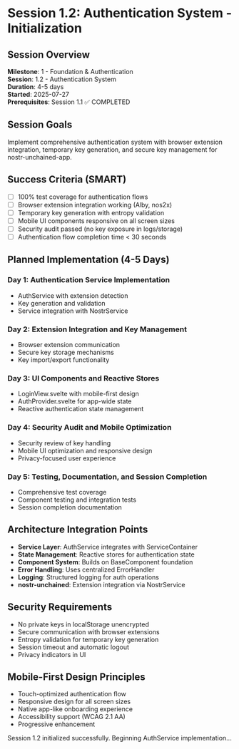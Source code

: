 # Session 1.2: Authentication System - Initialization

## Session Overview
**Milestone**: 1 - Foundation & Authentication  
**Session**: 1.2 - Authentication System  
**Duration**: 4-5 days  
**Started**: 2025-07-27  
**Prerequisites**: Session 1.1 ✅ COMPLETED

## Session Goals
Implement comprehensive authentication system with browser extension integration, temporary key generation, and secure key management for nostr-unchained-app.

## Success Criteria (SMART)
- [ ] 100% test coverage for authentication flows
- [ ] Browser extension integration working (Alby, nos2x)  
- [ ] Temporary key generation with entropy validation
- [ ] Mobile UI components responsive on all screen sizes
- [ ] Security audit passed (no key exposure in logs/storage)
- [ ] Authentication flow completion time < 30 seconds

## Planned Implementation (4-5 Days)

### Day 1: Authentication Service Implementation
- AuthService with extension detection
- Key generation and validation
- Service integration with NostrService

### Day 2: Extension Integration and Key Management  
- Browser extension communication
- Secure key storage mechanisms
- Key import/export functionality

### Day 3: UI Components and Reactive Stores
- LoginView.svelte with mobile-first design
- AuthProvider.svelte for app-wide state
- Reactive authentication state management

### Day 4: Security Audit and Mobile Optimization
- Security review of key handling
- Mobile UI optimization and responsive design
- Privacy-focused user experience

### Day 5: Testing, Documentation, and Session Completion
- Comprehensive test coverage
- Component testing and integration tests
- Session completion documentation

## Architecture Integration Points
- **Service Layer**: AuthService integrates with ServiceContainer
- **State Management**: Reactive stores for authentication state
- **Component System**: Builds on BaseComponent foundation
- **Error Handling**: Uses centralized ErrorHandler
- **Logging**: Structured logging for auth operations
- **nostr-unchained**: Extension integration via NostrService

## Security Requirements
- No private keys in localStorage unencrypted
- Secure communication with browser extensions
- Entropy validation for temporary key generation
- Session timeout and automatic logout
- Privacy indicators in UI

## Mobile-First Design Principles
- Touch-optimized authentication flow
- Responsive design for all screen sizes  
- Native app-like onboarding experience
- Accessibility support (WCAG 2.1 AA)
- Progressive enhancement

Session 1.2 initialized successfully. Beginning AuthService implementation...